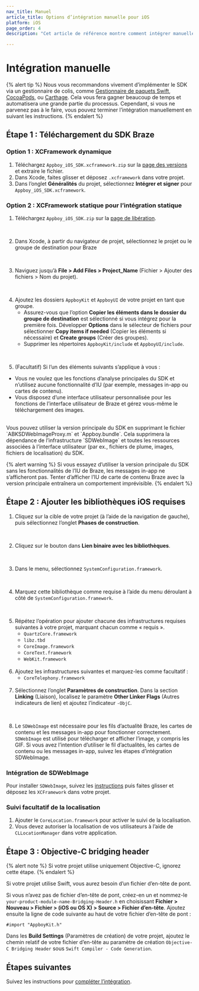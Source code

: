 ```yaml
---
nav_title: Manuel
article_title: Options d’intégration manuelle pour iOS
platform: iOS
page_order: 4
description: "Cet article de référence montre comment intégrer manuellement le SDK Braze pour iOS."

---
```


# Intégration manuelle

{% alert tip %}
Nous vous recommandons vivement d’implémenter le SDK via un gestionnaire de colis, comme [Gestionnaire de paquets Swift](../swift_package_manager/), [CocoaPods](../cocoapods/), ou [Carthage](../carthage_integration/). Cela vous fera gagner beaucoup de temps et automatisera une grande partie du processus. Cependant, si vous ne parvenez pas à le faire, vous pouvez terminer l’intégration manuellement en suivant les instructions.
{% endalert %}

## Étape 1 : Téléchargement du SDK Braze

### Option 1 : XCFramework dynamique

1. Téléchargez `Appboy_iOS_SDK.xcframework.zip` sur la [page des versions](https://github.com/appboy/appboy-ios-sdk/releases) et extraire le fichier.
2. Dans Xcode, faites glisser et déposez `.xcframework` dans votre projet.
3. Dans l’onglet **Généralités** du projet, sélectionnez **Intégrer et signer** pour `Appboy_iOS_SDK.xcframework`.

### Option 2 : XCFramework statique pour l’intégration statique

1. Téléchargez `Appboy_iOS_SDK.zip` sur la [page de libération](https://github.com/appboy/appboy-ios-sdk/releases).<br>
<br>

2. Dans Xcode, à partir du navigateur de projet, sélectionnez le projet ou le groupe de destination pour Braze<br>
<br>

3. Naviguez jusqu’à **File > Add Files > Project_Name** (Fichier > Ajouter des fichiers > Nom du projet).<br>
<br>

4. Ajoutez les dossiers `AppboyKit` et `AppboyUI` de votre projet en tant que groupe.
	- Assurez-vous que l’option **Copier les éléments dans le dossier du groupe de destination** est sélectionné si vous intégrez pour la première fois. Développer **Options** dans le sélecteur de fichiers pour sélectionner **Copy items if needed** (Copier les éléments si nécessaire) et **Create groups** (Créer des groupes).
	- Supprimer les répertoires `AppboyKit/include` et `AppboyUI/include`.<br>
<br>

5. (Facultatif) Si l’un des éléments suivants s’applique à vous :
  - Vous ne voulez que les fonctions d’analyse principales du SDK et n’utilisez aucune fonctionnalité d’IU (par exemple, messages in-app ou cartes de contenu).
  - Vous disposez d’une interface utilisateur personnalisée pour les fonctions de l’interface utilisateur de Braze et gérez vous-même le téléchargement des images.<br>
<br>
Vous pouvez utiliser la version principale du SDK en supprimant le fichier `ABKSDWebImageProxy.m` et `Appboy.bundle`. Cela supprimera la dépendance de l’infrastructure `SDWebImage` et toutes les ressources associées à l’interface utilisateur (par ex., fichiers de plume, images, fichiers de localisation) du SDK.

{% alert warning %}
Si vous essayez d’utiliser la version principale du SDK sans les fonctionnalités de l’IU de Braze, les messages in-app ne s’afficheront pas. Tenter d’afficher l’IU de carte de contenu Braze avec la version principale entraînera un comportement imprévisible.
{% endalert %}

## Étape 2 : Ajouter les bibliothèques iOS requises

1. Cliquez sur la cible de votre projet (à l’aide de la navigation de gauche), puis sélectionnez l’onglet **Phases de construction**.<br>
<br>

2. Cliquez sur le bouton <i class="fas fa-plus"></i> dans **Lien binaire avec les bibliothèques**.<br>
<br>

3. Dans le menu, sélectionnez `SystemConfiguration.framework`.<br>
<br>

4. Marquez cette bibliothèque comme requise à l’aide du menu déroulant à côté de `SystemConfiguration.framework`.<br>
<br>

5. Répétez l’opération pour ajouter chacune des infrastructures requises suivantes à votre projet, marquant chacun comme « requis ».
	- `QuartzCore.framework`
	- `libz.tbd`
	- `CoreImage.framework`
	- `CoreText.framework`
	- `WebKit.framework`<br><br>
6. Ajoutez les infrastructures suivantes et marquez-les comme facultatif :
	- `CoreTelephony.framework`<br><br>
7. Sélectionnez l’onglet **Paramètres de construction**. Dans la section **Linking** (Liaison), localisez le paramètre **Other Linker Flags** (Autres indicateurs de lien) et ajoutez l’indicateur `-ObjC`.<br>
<br>

8. Le `SDWebImage` est nécessaire pour les fils d’actualité Braze, les cartes de contenu et les messages in-app pour fonctionner correctement. `SDWebImage` est utilisé pour télécharger et afficher l’image, y compris les GIF. Si vous avez l’intention d’utiliser le fil d’actualités, les cartes de contenu ou les messages in-app, suivez les étapes d’intégration SDWebImage.

### Intégration de SDWebImage

Pour installer `SDWebImage`, suivez les [instructions](https://github.com/SDWebImage/SDWebImage/wiki/Installation-Guide#build-sdwebimage-as-xcframework) puis faites glisser et déposez les `XCFramework` dans votre projet.

### Suivi facultatif de la localisation

1. Ajouter le `CoreLocation.framework` pour activer le suivi de la localisation.
2. Vous devez autoriser la localisation de vos utilisateurs à l’aide de `CLLocationManager` dans votre application.

## Étape 3 : Objective-C bridging header

{% alert note %}
Si votre projet utilise uniquement Objective-C, ignorez cette étape.
{% endalert %}

Si votre projet utilise Swift, vous aurez besoin d’un fichier d’en-tête de pont.

Si vous n’avez pas de fichier d’en-tête de pont, créez-en un et nommez-le `your-product-module-name-Bridging-Header.h` en choisissant **Fichier > Nouveau > Fichier > (iOS ou OS X) > Source > Fichier d’en-tête**. Ajoutez ensuite la ligne de code suivante au haut de votre fichier d’en-tête de pont :
```
#import "AppboyKit.h"
```

Dans les **Build Settings** (Paramètres de création) de votre projet, ajoutez le chemin relatif de votre fichier d’en-tête au paramètre de création `Objective-C Bridging Header` sous `Swift Compiler - Code Generation`.

## Étapes suivantes

Suivez les instructions pour [compléter l’intégration]({{site.baseurl}}/developer_guide/platform_integration_guides/ios/initial_sdk_setup/completing_integration/).
